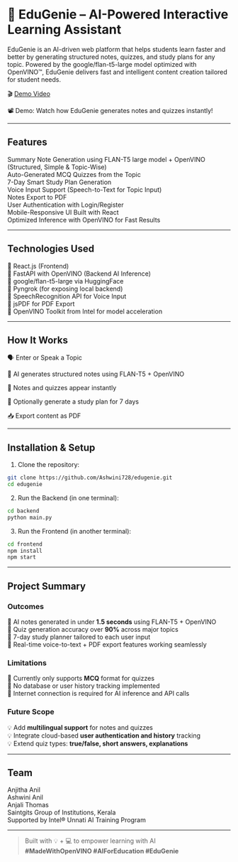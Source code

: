 # 🧠 EduGenie – AI-Powered Interactive Learning Assistant

EduGenie is an AI-driven web platform that helps students learn faster and better by generating structured notes, quizzes, and study plans for any topic. Powered by the google/flan-t5-large model optimized with OpenVINO™, EduGenie delivers fast and intelligent content creation tailored for student needs.

🎬 [Demo Video](https://drive.google.com/file/d/1diFHVzrDdstS-Mz5gfH70ao4iHssBldr/view?usp=drive_link)

📽️ Demo: Watch how EduGenie generates notes and quizzes instantly!

---

##  Features

Summary Note Generation using FLAN-T5 large model + OpenVINO (Structured, Simple & Topic-Wise)  
Auto-Generated MCQ Quizzes from the Topic  
7-Day Smart Study Plan Generation  
Voice Input Support (Speech-to-Text for Topic Input)  
Notes Export to PDF  
User Authentication with Login/Register  
Mobile-Responsive UI Built with React  
Optimized Inference with OpenVINO for Fast Results

---

##  Technologies Used

🔹 React.js (Frontend)  
🔹 FastAPI with OpenVINO (Backend AI Inference)  
🔹 google/flan-t5-large via HuggingFace  
🔹 Pyngrok (for exposing local backend)  
🔹 SpeechRecognition API for Voice Input  
🔹 jsPDF for PDF Export  
🔹 OpenVINO Toolkit from Intel for model acceleration

---
##  How It Works
🗣️ Enter or Speak a Topic

🧠 AI generates structured notes using FLAN-T5 + OpenVINO

📝 Notes and  quizzes appear instantly

🧭 Optionally generate a study plan for 7 days

📥 Export content as PDF

---

##  Installation & Setup

1. Clone the repository:

```bash
git clone https://github.com/Ashwini728/edugenie.git
cd edugenie
```


2. Run the Backend (in one terminal):

```bash
cd backend
python main.py
```

3. Run the Frontend (in another terminal):

```bash
cd frontend
npm install
npm start
```

---

##  Project Summary

###  Outcomes

🔹 AI notes generated in under **1.5 seconds** using FLAN-T5 + OpenVINO  
 🔹 Quiz generation accuracy over **90%** across major topics  
 🔹 7-day study planner tailored to each user input  
 🔹 Real-time voice-to-text + PDF export features working seamlessly  

###  Limitations

 🔸 Currently only supports **MCQ** format for quizzes  
 🔸 No database or user history tracking implemented   
 🔸 Internet connection is required for AI inference and API calls  

###  Future Scope

 💡 Add **multilingual support** for notes and quizzes  
 💡 Integrate cloud-based **user authentication and history** tracking  
 💡 Extend quiz types: **true/false, short answers, explanations**  

---

##  Team

  Anjitha Anil  
  Ashwini Anil  
  Anjali Thomas  
  Saintgits Group of Institutions, Kerala  
  Supported by Intel® Unnati AI Training Program  

---

> Built with 💡 + 💻 to empower learning with AI  
> **#MadeWithOpenVINO #AIForEducation #EduGenie**
